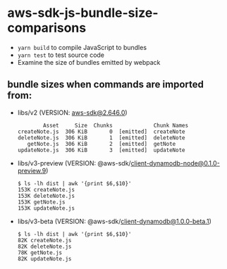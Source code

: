 # aws-sdk-js-bundle-size-comparisons

- `yarn build` to compile JavaScript to bundles
- `yarn test` to test source code
- Examine the size of bundles emitted by webpack

## bundle sizes when commands are imported from:

- libs/v2 (VERSION: aws-sdk@2.646.0)

  ```console
          Asset     Size  Chunks             Chunk Names
  createNote.js  306 KiB       0  [emitted]  createNote
  deleteNote.js  306 KiB       1  [emitted]  deleteNote
     getNote.js  306 KiB       2  [emitted]  getNote
  updateNote.js  306 KiB       3  [emitted]  updateNote
  ```

- libs/v3-preview (VERSION: @aws-sdk/client-dynamodb-node@0.1.0-preview.9)

  ```console
  $ ls -lh dist | awk '{print $6,$10}'
  153K createNote.js
  153K deleteNote.js
  153K getNote.js
  153K updateNote.js
  ```

- libs/v3-beta (VERSION: @aws-sdk/client-dynamodb@1.0.0-beta.1)

  ```console
  $ ls -lh dist | awk '{print $6,$10}'
  82K createNote.js
  82K deleteNote.js
  78K getNote.js
  82K updateNote.js
  ```
